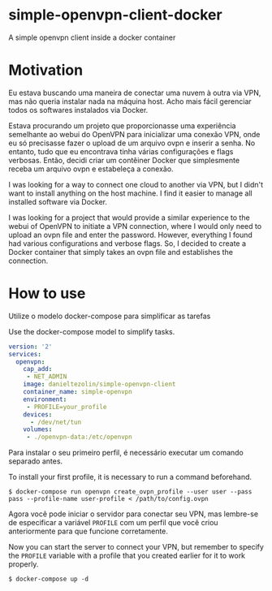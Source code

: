 # simple-openvpn-client-docker
A simple openvpn client inside a docker container

# Motivation
Eu estava buscando uma maneira de conectar uma nuvem à outra via VPN, mas não queria instalar nada na máquina host. Acho mais fácil gerenciar todos os softwares instalados via Docker. 

Estava procurando um projeto que proporcionasse uma experiência semelhante ao webui do OpenVPN para inicializar uma conexão VPN, onde eu só precisasse fazer o upload de um arquivo ovpn e inserir a senha. 
No entanto, tudo que eu encontrava tinha várias configurações e flags verbosas. Então, decidi criar um contêiner Docker que simplesmente receba um arquivo ovpn e estabeleça a conexão.

I was looking for a way to connect one cloud to another via VPN, but I didn't want to install anything on the host machine. I find it easier to manage all installed software via Docker.

I was looking for a project that would provide a similar experience to the webui of OpenVPN to initiate a VPN connection, where I would only need to upload an ovpn file and enter the password.
However, everything I found had various configurations and verbose flags. So, I decided to create a Docker container that simply takes an ovpn file and establishes the connection.

# How to use

Utilize o modelo docker-compose para simplificar as tarefas

Use the docker-compose model to simplify tasks.
```yml
version: '2'
services:
  openvpn:
    cap_add:
     - NET_ADMIN
    image: danieltezolin/simple-openvpn-client
    container_name: simple-openvpn
    environment:
     - PROFILE=your_profile
    devices:
      - /dev/net/tun
    volumes:
     - ./openvpn-data:/etc/openvpn

```
Para instalar o seu primeiro perfil, é necessário executar um comando separado antes.

To install your first profile, it is necessary to run a command beforehand.
```shell
$ docker-compose run openvpn create_ovpn_profile --user user --pass pass --profile-name user-profile < /path/to/config.ovpn
```
Agora você pode iniciar o servidor para conectar seu VPN, mas lembre-se de especificar a variável `PROFILE` com um perfil que você criou anteriormente para que funcione corretamente.

Now you can start the server to connect your VPN, but remember to specify the `PROFILE` variable with a profile that you created earlier for it to work properly.
```shell
$ docker-compose up -d
```